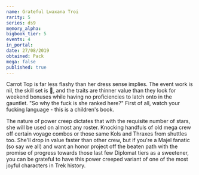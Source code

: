 ```yaml
---
name: Grateful Lwaxana Troi
rarity: 5
series: ds9
memory_alpha:
bigbook_tier: 5
events: 4
in_portal:
date: 27/08/2019
obtained: Pack
mega: false
published: true
---
```


Carrot Top is far less flashy than her dress sense implies. The event work is nil, the skill set is 💩, and the traits are thinner value than they look for weekend bonuses while having no proficiencies to latch onto in the gauntlet. "So why the fuck is she ranked here?" First of all, watch your fucking language - this is a children's book.

The nature of power creep dictates that with the requisite number of stars, she will be used on almost any roster. Knocking handfuls of old mega crew off certain voyage combos or those same Kols and Thraxes from shuttles too. She'll drop in value faster than other crew, but if you're a Majel fanatic (so say we all) and want an honor project off the beaten path with the promise of progress towards those last few Diplomat tiers as a sweetener, you can be grateful to have this power creeped variant of one of the most joyful characters in Trek history.
